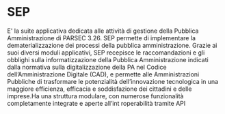 # SEP
E' la suite applicativa dedicata alle attività di gestione della Pubblica Amministrazione di PARSEC 3.26. SEP permette di implementare la dematerializzazione dei processi della pubblica amministrazione. Grazie ai suoi diversi moduli applicativi, SEP recepisce le raccomandazioni e gli obblighi sulla informatizzazione della Pubblica Amministrazione indicati dalla normativa sulla digitalizzazione della PA nel Codice dell’Amministrazione Digitale (CAD), e permette alle Amministrazioni Pubbliche di trasformare le potenzialità dell’innovazione tecnologica in una maggiore efficienza, efficacia e soddisfazione dei cittadini e delle imprese.Ha una struttura modulare, con numerose funzionalità completamente integrate e aperte all’int roperabilità tramite API
